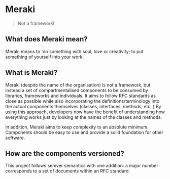 # Meraki

> Not a framework!

## What does Meraki mean? 

Meraki means to 'do something with soul, love or creativity; to put something of yourself into your work.'

## What is Meraki? 

Meraki (despite the name of the organisation) is not a framework, but instead a set of compartmentalised 
components to be consumed by libraries, frameworks and individuals. It aims to follow RFC standards as close as possible 
while also incorporating the definitions/terminology into the actual components 
themselves (classes, interfaces, methods, etc. ) By using this approach, developers now have the benefit of understanding
how everything works just by looking at the names of the classes and methods.

In addition, Meraki aims to keep complexity to an absolute minimum. Components should be easy to use and provide a solid
foundation for other software. 

## How are the components versioned?

This project follows semver semantics with one addition: a major number corresponds to a set of documents within an RFC standard.
